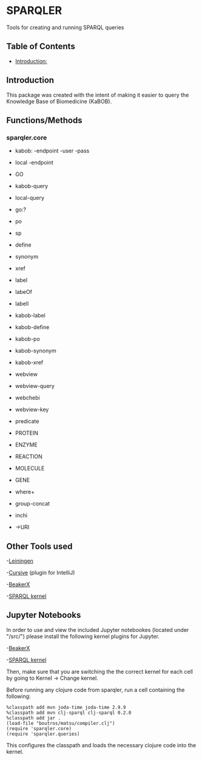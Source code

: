 # SPARQLER
Tools for creating and running SPARQL queries

## Table of Contents
- [Introduction:](#Introduction)

<a name="Introduction"/>

## Introduction
This package was created with the intent of making it easier to query the Knowledge Base of Biomedicine (KaBOB). 

## Functions/Methods

### sparqler.core

- kabob:
	-endpoint
	-user
	-pass

- local
	-endpoint

- GO

- kabob-query

- local-query

- go:?

- po

- sp

- define

- synonym

- xref

- label

- labeOf

- labell

- kabob-label

- kabob-define

- kabob-po

- kabob-synonym

- kabob-xref

- webview

- webview-query

- webchebi

- webview-key

- predicate

- PROTEIN

- ENZYME

- REACTION

- MOLECULE

- GENE

- where+

- group-concat

- inchi

- ->URI

## Other Tools used
-[Leiningen][leiningen link]

-[Cursive][cursive link] (plugin for IntelliJ)

-[BeakerX][beakerx link]

-[SPARQL kernel][sparqlkernel link]

## Jupyter Notebooks

In order to use and view the included Jupyter notebookes (located under "/src/") please install the following kernel plugins for Jupyter. 

-[BeakerX][beakerx link]

-[SPARQL kernel][sparqlkernel link]

Then, make sure that you are switching the the correct kernel for each cell by going to Kernel -> Change kernel.

Before running any clojure code from sparqler, run a cell containing the following:

    %classpath add mvn joda-time joda-time 2.9.9
    %classpath add mvn clj-sparql clj-sparql 0.2.0
    %classpath add jar .
    (load-file "boutros/matsu/compiler.clj")
    (require 'sparqler.core)
    (require 'sparqler.queries)
    
This configures the classpath and loads the necessary clojure code into the kernel.

[leiningen link]:https://leiningen.org/
[cursive link]:https://cursive-ide.com/
[beakerx link]:http://beakerx.com/documentation
[sparqlkernel link]:https://github.com/paulovn/sparql-kernel
